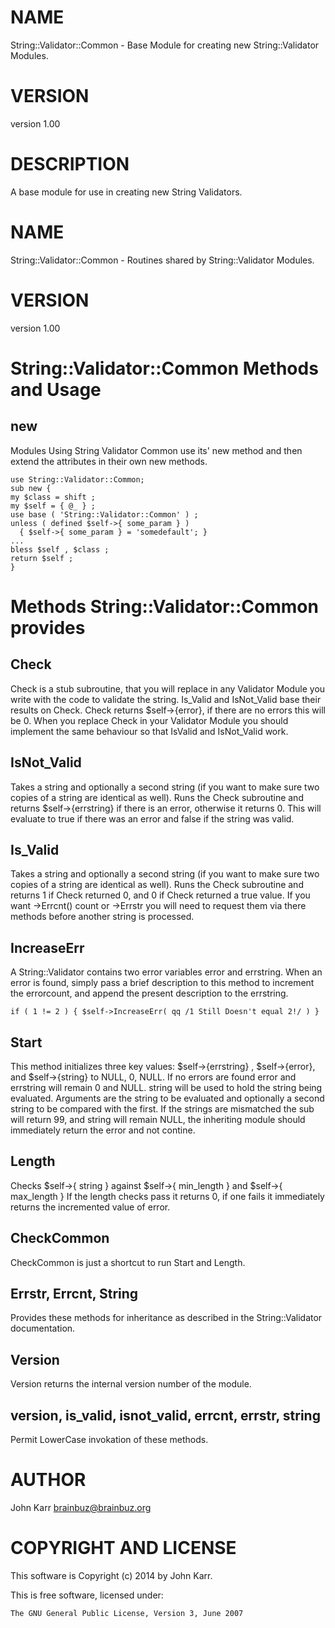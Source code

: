 # NAME

String::Validator::Common - Base Module for creating new String::Validator Modules.

# VERSION

version 1.00

# DESCRIPTION

A base module for use in creating new String Validators.

# NAME

String::Validator::Common - Routines shared by String::Validator Modules.

# VERSION

version 1.00

# String::Validator::Common Methods and Usage

## new

Modules Using String Validator Common use its' new method and then extend the
attributes in their own new methods.

    use String::Validator::Common;
    sub new {
    my $class = shift ;
    my $self = { @_ } ;
    use base ( 'String::Validator::Common' ) ;
    unless ( defined $self->{ some_param } )
      { $self->{ some_param } = 'somedefault'; }
    ...
    bless $self , $class ;
    return $self ;
    }

# Methods String::Validator::Common provides

## Check

Check is a stub subroutine, that you will replace in any Validator Module you write
with the code to validate the string. Is\_Valid and IsNot\_Valid base their results on Check. Check returns $self->{error}, if there are no errors this will be 0. When you
replace Check in your Validator Module you should implement the same behaviour so that IsValid and IsNot\_Valid work. 

## IsNot\_Valid

Takes a string and optionally a second string (if you want to make sure two copies of a string are identical as well). Runs the Check subroutine and returns $self->{errstring} if there is an error, otherwise it returns 0. This will evaluate to true if there was an error and false if the string was valid.

## Is\_Valid

Takes a string and optionally a second string (if you want to make sure two copies of a string are identical as well). Runs the Check subroutine and returns 1 if Check returned 0, and 0 if Check returned a true value. If you want ->Errcnt() count or ->Errstr you will need to request them via there methods before another string is processed.

## IncreaseErr

A String::Validator contains two error variables error and errstring. When an
error is found, simply pass a brief description to this method to increment
the errorcount, and append the present description to the errstring.

    if ( 1 != 2 ) { $self->IncreaseErr( qq /1 Still Doesn't equal 2!/ ) }

## Start

This method initializes three key values: $self->{errstring} ,
$self->{error}, and $self->{string} to NULL, 0, NULL. If no errors are found
error and errstring will remain 0 and NULL. string will be used to hold
the string being evaluated. Arguments are the
string to be evaluated and optionally a second string to be compared with the
first. If the strings are mismatched the sub will return 99, and string will
remain NULL, the inheriting module should immediately return the error and
not contine.

## Length

Checks $self->{ string } against $self->{ min\_length } and $self->{ max\_length }
If the length checks pass it returns 0, if one fails it immediately returns
the incremented value of error.

## CheckCommon

CheckCommon is just a shortcut to run Start and Length.

## Errstr, Errcnt, String

Provides these methods for inheritance as described in the String::Validator documentation.

## Version

Version returns the internal version number of the module.

## version, is\_valid, isnot\_valid, errcnt, errstr, string

Permit LowerCase invokation of these methods.

# AUTHOR

John Karr <brainbuz@brainbuz.org>

# COPYRIGHT AND LICENSE

This software is Copyright (c) 2014 by John Karr.

This is free software, licensed under:

    The GNU General Public License, Version 3, June 2007

